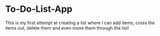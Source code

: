# To-Do-List-App
 
This is my first attempt at creating a list where I can add items, cross the items out, delete them and even move them through the list!